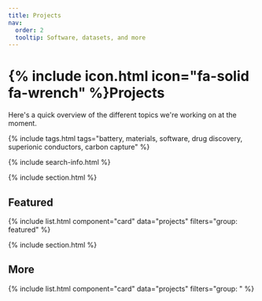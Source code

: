 ```yaml
---
title: Projects
nav:
  order: 2
  tooltip: Software, datasets, and more
---
```


# {% include icon.html icon="fa-solid fa-wrench" %}Projects

Here's a quick overview of the different topics we're working on at the moment.

{% include tags.html tags="battery, materials, software, drug discovery, superionic conductors, carbon capture" %}

{% include search-info.html %}

{% include section.html %}

## Featured

{% include list.html component="card" data="projects" filters="group: featured" %}

{% include section.html %}

## More

{% include list.html component="card" data="projects" filters="group: " %}
